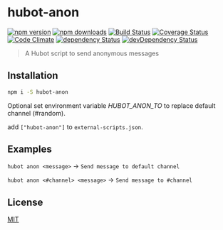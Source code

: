 # hubot-anon

[![npm version](https://img.shields.io/npm/v/hubot-anon.svg?style=flat-square)](https://www.npmjs.com/package/hubot-anon)
[![npm downloads](https://img.shields.io/npm/dm/hubot-anon.svg?style=flat-square)](https://www.npmjs.com/package/hubot-anon)
[![Build Status](https://img.shields.io/travis/lgaticaq/hubot-anon.svg?style=flat-square)](https://travis-ci.org/lgaticaq/hubot-anon)
[![Coverage Status](https://img.shields.io/coveralls/lgaticaq/hubot-anon/master.svg?style=flat-square)](https://coveralls.io/github/lgaticaq/hubot-anon?branch=master)
[![Code Climate](https://img.shields.io/codeclimate/github/lgaticaq/hubot-anon.svg?style=flat-square)](https://codeclimate.com/github/lgaticaq/hubot-anon)
[![dependency Status](https://img.shields.io/david/lgaticaq/hubot-anon.svg?style=flat-square)](https://david-dm.org/lgaticaq/hubot-anon#info=dependencies)
[![devDependency Status](https://img.shields.io/david/dev/lgaticaq/hubot-anon.svg?style=flat-square)](https://david-dm.org/lgaticaq/hubot-anon#info=devDependencies)

> A Hubot script to send anonymous messages

## Installation
```bash
npm i -S hubot-anon
```

Optional set environment variable *HUBOT_ANON_TO* to replace default channel (#random).

add `["hubot-anon"]` to `external-scripts.json`.

## Examples

`hubot anon <message>` -> `Send message to default channel`

`hubot anon <#channel> <message>` -> `Send message to #channel`

## License

[MIT](https://tldrlegal.com/license/mit-license)
